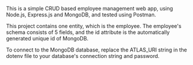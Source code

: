 This is a simple CRUD based employee management web app, using Node.js, Express.js and MongoDB, and tested using Postman.

This project contains one entity, which is the employee.
The employee's schema consists of 5 fields, and the id attribute is the automatically generated unique id of MongoDB.

To connect to the MongoDB database, replace the ATLAS_URI string in the dotenv file to your database's connection string and password.


